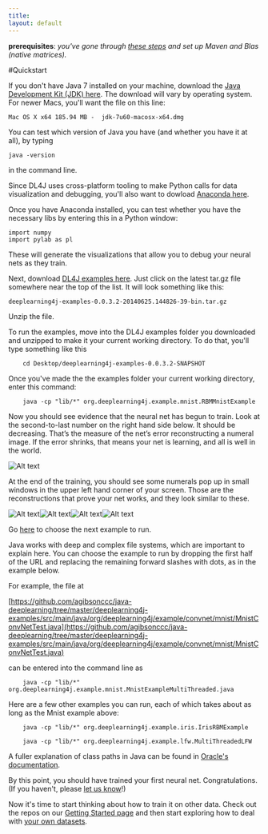 ```yaml
---
title:
layout: default
---
```


**prerequisites**: *you've gone through [these steps](../gettingstarted.html) and set up Maven and Blas (native matrices).*

#Quickstart

If you don't have Java 7 installed on your machine, download the [Java Development Kit (JDK) here](http://www.oracle.com/technetwork/java/javase/downloads/jdk7-downloads-1880260.html). The download will vary by operating system. For newer Macs, you'll want the file on this line:

	Mac OS X x64 185.94 MB -  jdk-7u60-macosx-x64.dmg

You can test which version of Java you have (and whether you have it at all), by typing 

	java -version

in the command line.

Since DL4J uses cross-platform tooling to make Python calls for data visualization and debugging, you'll also want to dowload [Anaconda here](http://continuum.io/downloads).

Once you have Anaconda installed, you can test whether you have the necessary libs by entering this in a Python window:

	import numpy
	import pylab as pl

These will generate the visualizations that allow you to debug your neural nets as they train. 

Next, download [DL4J examples here](https://oss.sonatype.org/content/repositories/snapshots/org/deeplearning4j/deeplearning4j-examples/0.0.3.2-SNAPSHOT/). Just click on the latest tar.gz file somewhere near the top of the list. It will look something like this:

	deeplearning4j-examples-0.0.3.2-20140625.144826-39-bin.tar.gz

Unzip the file.

To run the examples, move into the DL4J examples folder you downloaded and unzipped to make it your current working directory. To do that, you'll type something like this

		cd Desktop/deeplearning4j-examples-0.0.3.2-SNAPSHOT

Once you've made the the examples folder your current working directory, enter this command:

		java -cp "lib/*" org.deeplearning4j.example.mnist.RBMMnistExample

Now you should see evidence that the neural net has begun to train. Look at the second-to-last number on the right hand side below. It should be decreasing. That’s the measure of the net’s error reconstructing a numeral image. If the error shrinks, that means your net is learning, and all is well in the world.

![Alt text](../img/learning.png)

At the end of the training, you should see some numerals pop up in small windows in the upper left hand corner of your screen. Those are the reconstructions that prove your net works, and they look similar to these.

![Alt text](../img/two.png)![Alt text](../img/nine.png)![Alt text](../img/three.png)![Alt text](../img/one.png)

Go [here](https://github.com/agibsonccc/java-deeplearning/tree/master/deeplearning4j-examples/src/main/java/org/deeplearning4j/example/) to choose the next example to run.

Java works with deep and complex file systems, which are important to explain here. You can choose the example to run by dropping the first half of the URL and replacing the remaining forward slashes with dots, as in the example below.

For example, the file at 

[https://github.com/agibsonccc/java-deeplearning/tree/master/deeplearning4j-examples/src/main/java/org/deeplearning4j/example/convnet/mnist/MnistConvNetTest.java](https://github.com/agibsonccc/java-deeplearning/tree/master/deeplearning4j-examples/src/main/java/org/deeplearning4j/example/convnet/mnist/MnistConvNetTest.java)

can be entered into the command line as 

		java -cp "lib/*" org.deeplearning4j.example.mnist.MnistExampleMultiThreaded.java
		
Here are a few other examples you can run, each of which takes about as long as the Mnist example above:
		
		java -cp "lib/*" org.deeplearning4j.example.iris.IrisRBMExample
		
		java -cp "lib/*" org.deeplearning4j.example.lfw.MultiThreadedLFW

A fuller explanation of class paths in Java can be found in [Oracle's  documentation](http://docs.oracle.com/javase/8/docs/technotes/tools/windows/classpath.html).

By this point, you should have trained your first neural net. Congratulations. (If you haven't, please [let us know](groups.google.com/forum/#!forum/deeplearning4j)!)

Now it's time to start thinking about how to train it on other data. Check out the repos on our [Getting Started page](../gettingstarted.html) and then start exploring how to deal with [your own datasets](../customdatasets.html).
